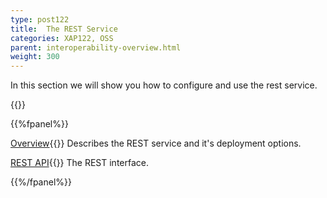 ```yaml
---
type: post122
title:  The REST Service
categories: XAP122, OSS
parent: interoperability-overview.html
weight: 300
---
```




In this section we will show you how to configure and use the rest service.


{{<wbr>}}

{{%fpanel%}}

[Overview](./rest-service.html){{<wbr>}}
Describes the REST service and it's deployment options.

[REST API](./rest-service-api.html){{<wbr>}}
The REST interface.

{{%/fpanel%}}


